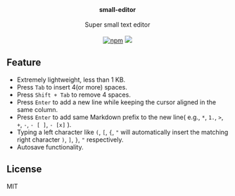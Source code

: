 <p align="center">
  <br/>
  <br/>
  <b>small-editor</b>
  <br />
  <br />
  <span>Super small text editor</span>
  <br />
  <br />
  <span>
    <a href="https://www.npmjs.org/package/small-editor"><img src="https://img.shields.io/npm/v/small-editor.svg?style=flat" alt="npm"></a> 
    <a href="./LICENSE" alt="GitHub license">
      <img src="https://img.shields.io/badge/license-MIT-blue.svg" />
    </a>
  </span>
  <br />
</p>

## Feature
* Extremely lightweight, less than 1 KB.
* Press `Tab` to insert 4(or more) spaces.
* Press `Shift + Tab` to remove 4 spaces.
* Press `Enter` to add a new line while keeping the cursor aligned in the same column.
* Press `Enter` to add same Markdown prefix to the new line( e.g., `*`, `1.`, `>`, `+`, `-`, `- [ ]`, `- [x]` ).
* Typing a left character like  `(`, `[`, `{`, `"` will automatically insert the matching right character `)`, `]`, `}`, `"` respectively.
* Autosave functionality.


## License
MIT